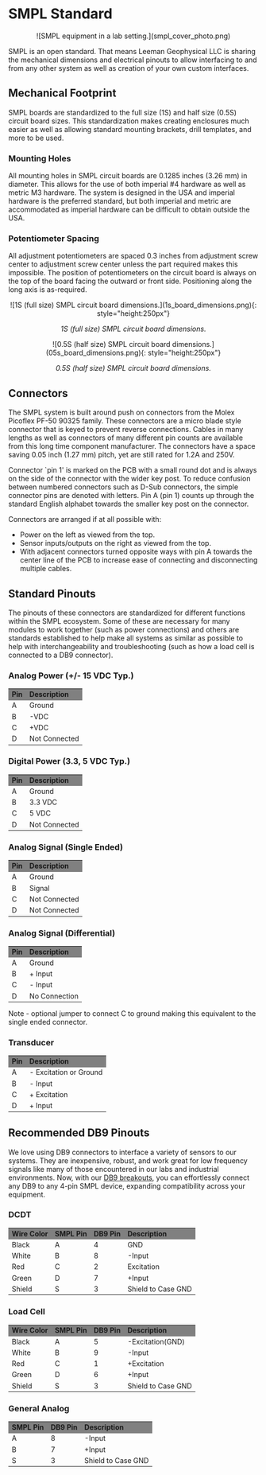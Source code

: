 # SMPL Standard

<center>
![SMPL equipment in a lab setting.](smpl_cover_photo.png)
</center>

SMPL is an open standard. That means Leeman Geophysical LLC is sharing the
mechanical dimensions and electrical pinouts to allow interfacing to and from
any other system as well as creation of your own custom interfaces.

## Mechanical Footprint
SMPL boards are standardized to the full size (1S) and half size (0.5S) circuit
board sizes. This standardization makes creating enclosures much easier as well
as allowing standard mounting brackets, drill templates, and more to be used.

### Mounting Holes
All mounting holes in SMPL circuit boards are 0.1285 inches (3.26 mm) in
diameter. This allows for the use of both imperial \#4 hardware as well as
metric M3 hardware. The system is designed in the USA and imperial hardware is
the preferred standard, but both imperial and metric are accommodated as
imperial hardware can be difficult to obtain outside the USA.

### Potentiometer Spacing
All adjustment potentiometers are spaced 0.3 inches from adjustment screw center
to adjustment screw center unless the part required makes this impossible. The
position of potentiometers on the circuit board is always on the top of the
board facing the outward or front side. Positioning along the long axis is
as-required.

<center>
![1S (full size) SMPL circuit board dimensions.](1s_board_dimensions.png){: style="height:250px"}

*1S (full size) SMPL circuit board dimensions.*
</center>

<center>
![0.5S (half size) SMPL circuit board dimensions.](05s_board_dimensions.png){: style="height:250px"}

*0.5S (half size) SMPL circuit board dimensions.*
</center>

## Connectors
The SMPL system is built around push on connectors from the Molex Picoflex PF-50
90325 family. These connectors are a micro blade style connector that is keyed
to prevent reverse connections. Cables in many lengths as well as connectors of
many different pin counts are available from this long time component
manufacturer. The connectors have a space saving 0.05 inch (1.27 mm) pitch, yet
are still rated for 1.2A and 250V.

Connector `pin 1' is marked on the PCB with a small round dot and is always on
the side of the connector with the wider key post. To reduce confusion between
numbered connectors such as D-Sub connectors, the simple connector pins are
denoted with letters. Pin A (pin 1) counts up through the standard English
alphabet towards the smaller key post on the connector.

Connectors are arranged if at all possible with:

* Power on the left as viewed from the top.
* Sensor inputs/outputs on the right as viewed from the top.
* With adjacent connectors turned opposite ways with pin A towards the center
line of the PCB to increase ease of connecting and disconnecting multiple
cables.


## Standard Pinouts
The pinouts of these connectors are standardized for different functions within
the SMPL ecosystem. Some of these are necessary for many modules to work
together (such as power connections) and others are standards established to
help make all systems as similar as possible to help with interchangeability and
troubleshooting (such as how a load cell is connected to a DB9 connector).

### Analog Power (+/- 15 VDC Typ.)
<table>
  <tr bgcolor="gray">
    <td><b>Pin</b></td>
    <td><b>Description</b></td>
  </tr>
  <tr>
    <td>A</td>
    <td>Ground</td>
  </tr>
  <tr>
    <td>B</td>
    <td>-VDC</td>
  </tr>
  <tr>
    <td>C</td>
    <td>+VDC</td>
  </tr>
  <tr>
    <td>D</td>
    <td>Not Connected</td>
  </tr>
</table>



### Digital Power (3.3, 5 VDC Typ.)
<table>
  <tr bgcolor="gray">
    <td><b>Pin</b></td>
    <td><b>Description</b></td>
  </tr>
  <tr>
    <td>A</td>
    <td>Ground</td>
  </tr>
  <tr>
    <td>B</td>
    <td>3.3 VDC</td>
  </tr>
  <tr>
    <td>C</td>
    <td>5 VDC</td>
  </tr>
  <tr>
    <td>D</td>
    <td>Not Connected</td>
  </tr>
</table>

### Analog Signal (Single Ended)
<table>
  <tr bgcolor="gray">
    <td><b>Pin</b></td>
    <td><b>Description</b></td>
  </tr>
  <tr>
    <td>A</td>
    <td>Ground</td>
  </tr>
  <tr>
    <td>B</td>
    <td>Signal</td>
  </tr>
  <tr>
    <td>C</td>
    <td>Not Connected</td>
  </tr>
  <tr>
    <td>D</td>
    <td>Not Connected</td>
  </tr>
</table>

### Analog Signal (Differential)
<table>
  <tr bgcolor="gray">
    <td><b>Pin</b></td>
    <td><b>Description</b></td>
  </tr>
  <tr>
    <td>A</td>
    <td>Ground</td>
  </tr>
  <tr>
    <td>B</td>
    <td>+ Input</td>
  </tr>
  <tr>
    <td>C</td>
    <td>- Input</td>
  </tr>
  <tr>
    <td>D</td>
    <td>No Connection</td>
  </tr>
</table>
Note - optional jumper to connect C to ground making this equivalent to the single ended connector.

### Transducer
<table>
  <tr bgcolor="gray">
    <td><b>Pin</b></td>
    <td><b>Description</b></td>
  </tr>
  <tr>
    <td>A</td>
    <td>- Excitation or Ground</td>
  </tr>
  <tr>
    <td>B</td>
    <td>- Input</td>
  </tr>
  <tr>
    <td>C</td>
    <td>+ Excitation</td>
  </tr>
  <tr>
    <td>D</td>
    <td>+ Input</td>
  </tr>
</table>

## Recommended DB9 Pinouts
We love using DB9 connectors to interface a variety of sensors to our systems.
They are inexpensive, robust, and work great for low frequency signals like many
of those encountered in our labs and industrial environments. Now, with our [DB9
breakouts](./db9_breakouts/db9_breakouts.md), you can effortlessly connect any
DB9 to any 4-pin SMPL device, expanding compatibility across your equipment.  

### DCDT
<table>
  <tr bgcolor="gray">
    <td><b>Wire Color</b></td>
    <td><b>SMPL Pin</b></td>
    <td><b>DB9 Pin</b></td>
    <td><b>Description</b></td>
  </tr>
  <tr>
    <td>Black</td>
    <td>A</td>
    <td>4</td>
    <td>GND</td>
  </tr>
  <tr>
    <td>White</td>
    <td>B</td>
    <td>8</td>
    <td>-Input</td>
  </tr>
  <tr>
    <td>Red</td>
    <td>C</td>
    <td>2</td>
    <td>Excitation</td>
  </tr>
  <tr>
    <td>Green</td>
    <td>D</td>
    <td>7</td>
    <td>+Input</td>
  </tr>
  <tr>
    <td>Shield</td>
    <td>S</td>
    <td>3</td>
    <td>Shield to Case GND</td>
  </tr>
</table>

### Load Cell
<table>
  <tr bgcolor="gray">
    <td><b>Wire Color</b></td>
    <td><b>SMPL Pin</b></td>
    <td><b>DB9 Pin</b></td>
    <td><b>Description</b></td>
  </tr>
  <tr>
    <td>Black</td>
    <td>A</td>
    <td>5</td>
    <td>-Excitation(GND)</td>
  </tr>
  <tr>
    <td>White</td>
    <td>B</td>
    <td>9</td>
    <td>-Input</td>
  </tr>
  <tr>
    <td>Red</td>
    <td>C</td>
    <td>1</td>
    <td>+Excitation</td>
  </tr>
  <tr>
    <td>Green</td>
    <td>D</td>
    <td>6</td>
    <td>+Input</td>
  </tr>
  <tr>
    <td>Shield</td>
    <td>S</td>
    <td>3</td>
    <td>Shield to Case GND</td>
  </tr>
</table>

### General Analog
<table>
  <tr bgcolor="gray">
    <td><b>SMPL Pin</b></td>
    <td><b>DB9 Pin</b></td>
    <td><b>Description</b></td>
  </tr>
  <tr>
    <td>A</td>
    <td>8</td>
    <td>-Input</td>
  </tr>
  <tr>
    <td>B</td>
    <td>7</td>
    <td>+Input</td>
  </tr>
  <tr>
    <td>S</td>
    <td>3</td>
    <td>Shield to Case GND</td>
  </tr>

